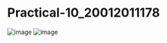 # Practical-10_20012011178

![image](https://user-images.githubusercontent.com/111722359/202755769-0ba708b6-17a8-422d-9b40-a29379deedbc.png)
![image](https://user-images.githubusercontent.com/111722359/202755838-a74860cd-5d43-4db3-8cb3-46b77cde2cbf.png)
